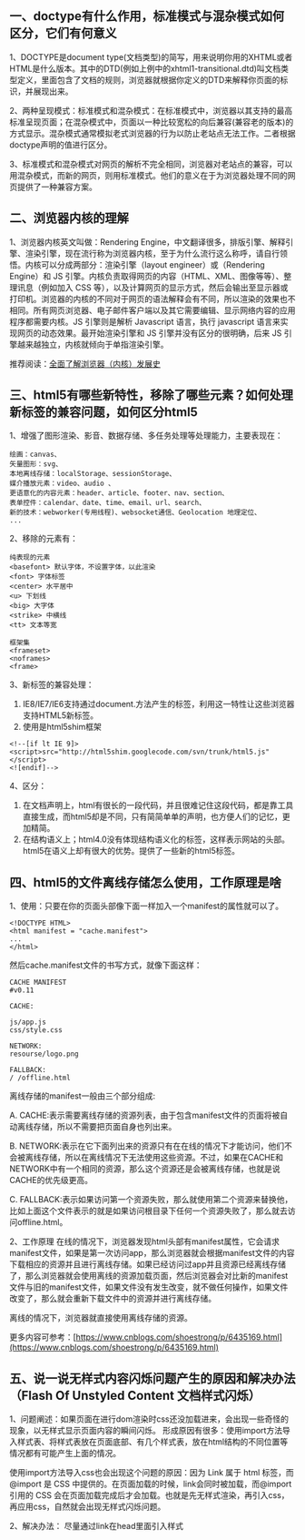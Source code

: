 ## 一、doctype有什么作用，标准模式与混杂模式如何区分，它们有何意义

1、DOCTYPE是document type(文档类型)的简写，用来说明你用的XHTML或者HTML是什么版本。其中的DTD(例如上例中的xhtml1-transitional.dtd)叫文档类型定义，里面包含了文档的规则，浏览器就根据你定义的DTD来解释你页面的标识，并展现出来。

2、两种呈现模式：标准模式和混杂模式：在标准模式中，浏览器以其支持的最高标准呈现页面；在混杂模式中，页面以一种比较宽松的向后兼容(兼容老的版本)的方式显示。混杂模式通常模拟老式浏览器的行为以防止老站点无法工作。二者根据doctype声明的值进行区分。

3、标准模式和混杂模式对网页的解析不完全相同，浏览器对老站点的兼容，可以用混杂模式，而新的网页，则用标准模式。他们的意义在于为浏览器处理不同的网页提供了一种兼容方案。

## 二、浏览器内核的理解

1、浏览器内核英文叫做：Rendering Engine，中文翻译很多，排版引擎、解释引擎、渲染引擎，现在流行称为浏览器内核，至于为什么流行这么称呼，请自行领悟。内核可以分成两部分：渲染引擎（layout engineer）或（Rendering Engine）和 JS 引擎。内核负责取得网页的内容（HTML、XML、图像等等）、整理讯息（例如加入 CSS 等），以及计算网页的显示方式，然后会输出至显示器或打印机。浏览器的内核的不同对于网页的语法解释会有不同，所以渲染的效果也不相同。所有网页浏览器、电子邮件客户端以及其它需要编辑、显示网络内容的应用程序都需要内核。JS 引擎则是解析 Javascript 语言，执行 javascript 语言来实现网页的动态效果。最开始渲染引擎和 JS 引擎并没有区分的很明确，后来 JS 引擎越来越独立，内核就倾向于单指渲染引擎。

推荐阅读：[全面了解浏览器（内核）发展史](https://www.jianshu.com/p/db1b230e3415)

## 三、html5有哪些新特性，移除了哪些元素？如何处理新标签的兼容问题，如何区分html5

1、增强了图形渲染、影音、数据存储、多任务处理等处理能力，主要表现在：
```
绘画：canvas、
矢量图形：svg、
本地离线存储：localStorage、sessionStorage、
媒介播放元素：video、audio 、
更语意化的内容元素：header、article、footer、nav、section、
表单控件：calendar、date、time、email、url、search、
新的技术：webworker(专用线程)、websocket通信、Geolocation 地理定位、
...
```

2、移除的元素有：
```
纯表现的元素
<basefont> 默认字体，不设置字体，以此渲染
<font> 字体标签
<center> 水平居中
<u> 下划线
<big> 大字体
<strike> 中横线
<tt> 文本等宽

框架集
<frameset>
<noframes>
<frame>
```

3、新标签的兼容处理：
1. IE8/IE7/IE6支持通过document.方法产生的标签，利用这一特性让这些浏览器支持HTML5新标签。
2. 使用是html5shim框架
```
<!--[if lt IE 9]>
<script>src="http://html5shim.googlecode.com/svn/trunk/html5.js"</script>
<![endif]-->
```

4、区分：
1. 在文档声明上，html有很长的一段代码，并且很难记住这段代码，都是靠工具直接生成，而html5却是不同，只有简简单单的声明，也方便人们的记忆，更加精简。
2. 在结构语义上；html4.0没有体现结构语义化的标签，这样表示网站的头部。html5在语义上却有很大的优势。提供了一些新的html5标签。

## 四、html5的文件离线存储怎么使用，工作原理是啥

1、使用：只要在你的页面头部像下面一样加入一个manifest的属性就可以了。
```
<!DOCTYPE HTML>
<html manifest = "cache.manifest">
...
</html>
```
然后cache.manifest文件的书写方式，就像下面这样：
```
CACHE MANIFEST
#v0.11

CACHE:

js/app.js
css/style.css

NETWORK:
resourse/logo.png

FALLBACK:
/ /offline.html
```
离线存储的manifest一般由三个部分组成:

A. CACHE:表示需要离线存储的资源列表，由于包含manifest文件的页面将被自动离线存储，所以不需要把页面自身也列出来。

B. NETWORK:表示在它下面列出来的资源只有在在线的情况下才能访问，他们不会被离线存储，所以在离线情况下无法使用这些资源。不过，如果在CACHE和NETWORK中有一个相同的资源，那么这个资源还是会被离线存储，也就是说CACHE的优先级更高。

C. FALLBACK:表示如果访问第一个资源失败，那么就使用第二个资源来替换他，比如上面这个文件表示的就是如果访问根目录下任何一个资源失败了，那么就去访问offline.html。

2、工作原理
在线的情况下，浏览器发现html头部有manifest属性，它会请求manifest文件，如果是第一次访问app，那么浏览器就会根据manifest文件的内容下载相应的资源并且进行离线存储。如果已经访问过app并且资源已经离线存储了，那么浏览器就会使用离线的资源加载页面，然后浏览器会对比新的manifest文件与旧的manifest文件，如果文件没有发生改变，就不做任何操作，如果文件改变了，那么就会重新下载文件中的资源并进行离线存储。

离线的情况下，浏览器就直接使用离线存储的资源。

更多内容可参考：[https://www.cnblogs.com/shoestrong/p/6435169.html](https://www.cnblogs.com/shoestrong/p/6435169.html)

## 五、说一说无样式内容闪烁问题产生的原因和解决办法（Flash Of Unstyled Content 文档样式闪烁）

1、问题阐述：如果页面在进行dom渲染时css还没加载进来，会出现一些奇怪的现象，以无样式显示页面内容的瞬间闪烁。
形成原因有很多：使用import方法导入样式表、将样式表放在页面底部、有几个样式表，放在html结构的不同位置等情况都有可能产生上面的情况。

使用import方法导入css也会出现这个问题的原因：因为 Link 属于 html 标签，而 @import 是 CSS 中提供的。在页面加载的时候，link会同时被加载，而@import 引用的 CSS 会在页面加载完成后才会加载。也就是先无样式渲染，再引入css，再应用css，自然就会出现无样式闪烁问题。

2、解决办法：
尽量通过link在head里面引入样式
